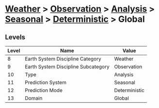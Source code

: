 # [Weather](../../../../..) > [Observation](../../../..) > [Analysis](../../..) > [Seasonal](../..) > [Deterministic](..) > Global

## Levels

| Level | Name | Value |
|-----|-----|-----|
| 8 | Earth System Discipline Category | Weather |
| 9 | Earth System Discipline Subcategory | Observation |
| 10 | Type | Analysis |
| 11 | Prediction System | Seasonal |
| 12 | Prediction Mode | Deterministic |
| 13 | Domain | Global |
